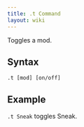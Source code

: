 ```yaml
---
title: .t Command
layout: wiki
---
```

Toggles a mod.

## Syntax
`.t [mod] [on/off]`

## Example
`.t Sneak` toggles Sneak.
